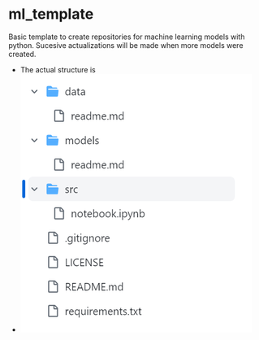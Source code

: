 # ml_template
Basic template to create repositories for machine learning models with python. Sucesive actualizations will be made when more models were created.
- The actual structure is
- ![alt text](https://github.com/goFluxCarlosSolano/ml_template/blob/main/images/ml_template_tree.png)
